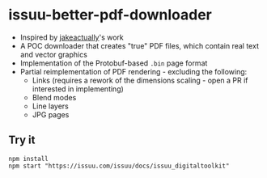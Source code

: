 # issuu-better-pdf-downloader

* Inspired by [jakeactually](https://github.com/jakeactually/issuu)'s work
* A POC downloader that creates "true" PDF files, which contain real text and vector graphics
* Implementation of the Protobuf-based `.bin` page format
* Partial reimplementation of PDF rendering - excluding the following:
  * Links (requires a rework of the dimensions scaling - open a PR if interested in implementing)
  * Blend modes
  * Line layers
  * JPG pages

## Try it

```
npm install
npm start "https://issuu.com/issuu/docs/issuu_digitaltoolkit"
```
